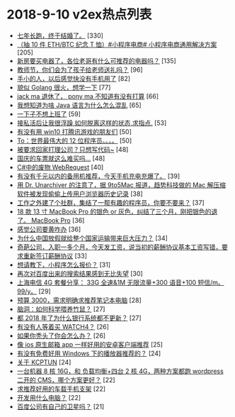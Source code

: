 # 2018-9-10 v2ex热点列表

+ [七年长跑，终于结婚了。](https://www.v2ex.com/t/487753#reply330) [330]
+ [（抽 10 件 ETH/BTC 纪念 T 恤）#小程序电商# 小程序电商通用解决方案](https://www.v2ex.com/t/487779#reply205) [205]
+ [新房要买电器了，各位老哥有什么可推荐的电器吗？](https://www.v2ex.com/t/487771#reply135) [135]
+ [教师节，你们会为了孩子给老师送礼吗？](https://www.v2ex.com/t/487759#reply96) [96]
+ [手小的人，以后感觉快没有手机用了](https://www.v2ex.com/t/487837#reply82) [82]
+ [貌似 Golang 很火，想学一下](https://www.v2ex.com/t/487774#reply77) [77]
+ [jack ma 退休了， pony ma 不知道有没有打算](https://www.v2ex.com/t/487770#reply66) [66]
+ [我想知道为啥 Java 语言为什么怎么混乱](https://www.v2ex.com/t/487783#reply65) [65]
+ [一下子不想上班了](https://www.v2ex.com/t/487755#reply59) [59]
+ [接私活后让我很浮躁,如何脱离这样的状态,求指点.](https://www.v2ex.com/t/487833#reply53) [53]
+ [有没有用 win10 打腾讯游戏的朋友们](https://www.v2ex.com/t/487736#reply50) [50]
+ [To：世界最伟大的 12 位程序员。。。。](https://www.v2ex.com/t/487935#reply50) [50]
+ [被要求回家打理公司？只想写代码~](https://www.v2ex.com/t/487795#reply48) [48]
+ [国庆的车票就这么难买吗...](https://www.v2ex.com/t/487847#reply48) [48]
+ [C#中的废物 WebRequest](https://www.v2ex.com/t/487915#reply40) [40]
+ [有没有千元以内的备用机推荐，今天手机充电充爆了。](https://www.v2ex.com/t/487747#reply39) [39]
+ [用 Dr. Unarchiver 的注意了，据 9to5Mac 报道，趋势科技做的 Mac 解压缩软件被发现偷偷上传用户浏览器历史记录](https://www.v2ex.com/t/487746#reply38) [38]
+ [工作之外建了个社群，集结了一帮有趣的程序员，你要不要来？](https://www.v2ex.com/t/487947#reply37) [37]
+ [18 款 13 寸 MacBook Pro 的银色 or 灰色，纠结了三个月，刚把银色的退了。 MacBook Pro](https://www.v2ex.com/t/487742#reply36) [36]
+ [感觉公司要黄咋办](https://www.v2ex.com/t/487772#reply36) [36]
+ [为什么中国放假就给整个国家运输带来巨大压力？](https://www.v2ex.com/t/487887#reply34) [34]
+ [奇葩公司，入职一多个月，今天发工资，说当初的薪酬协议基本工资写错，要求重新签订薪酬协议](https://www.v2ex.com/t/487786#reply33) [33]
+ [想请教下，小程序怎么报价？](https://www.v2ex.com/t/487839#reply31) [31]
+ [再次对百度出来的搜索结果感到无比失望](https://www.v2ex.com/t/487957#reply30) [30]
+ [上海电信 4G 套餐分享： 33G 全速&1M 无限流量+300 语音+100 短信/m。99/y。](https://www.v2ex.com/t/487816#reply29) [29]
+ [预算 3000，需求明确求推荐笔记本电脑](https://www.v2ex.com/t/487917#reply28) [28]
+ [脑洞：如何科学喂养竹鼠？](https://www.v2ex.com/t/487838#reply27) [27]
+ [都 2018 年了为什么银行系统都不更新？](https://www.v2ex.com/t/487913#reply27) [27]
+ [有没有人等着买 WATCH4？](https://www.v2ex.com/t/487840#reply26) [26]
+ [如果你秃头了你会怎么办？](https://www.v2ex.com/t/487902#reply26) [26]
+ [像 ios 原生邮箱 app 一样好用的安卓客户端推荐](https://www.v2ex.com/t/487973#reply25) [25]
+ [有没有免费好用 Windows 下的播放器推荐的？](https://www.v2ex.com/t/487966#reply24) [24]
+ [关于 KCPTUN](https://www.v2ex.com/t/487749#reply24) [24]
+ [一台机器 8 核 16G，和 负载均衡+四台 2 核 4G，两种方案都跑 wordpress 二开的 CMS，哪个方案更好？](https://www.v2ex.com/t/487738#reply22) [22]
+ [求推荐好用的车载手机支架](https://www.v2ex.com/t/487740#reply22) [22]
+ [开发用什么电脑？](https://www.v2ex.com/t/487752#reply22) [22]
+ [百度公司有自己的卫星吗？](https://www.v2ex.com/t/487754#reply21) [21]
